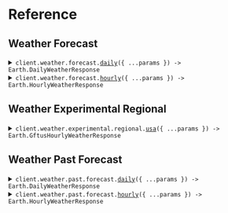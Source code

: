 # Reference

## Weather Forecast

<details><summary><code>client.weather.forecast.<a href="/src/api/resources/weather/resources/forecast/client/Client.ts">daily</a>({ ...params }) -> Earth.DailyWeatherResponse</code></summary>
<dl>
<dd>

#### 📝 Description

<dl>
<dd>

<dl>
<dd>

Get daily weather forecast for a specific location
Only allowing local timezone aggregations for now since
it is unclear how exactly users will understand "UTC".

</dd>
</dl>
</dd>
</dl>

#### 🔌 Usage

<dl>
<dd>

<dl>
<dd>

```typescript
await client.weather.forecast.daily({
    latitude: 47.6061,
    longitude: -122.3328,
});
```

</dd>
</dl>
</dd>
</dl>

#### ⚙️ Parameters

<dl>
<dd>

<dl>
<dd>

**request:** `Earth.weather.ForecastDailyRequest`

</dd>
</dl>

<dl>
<dd>

**requestOptions:** `Forecast.RequestOptions`

</dd>
</dl>
</dd>
</dl>

</dd>
</dl>
</details>

<details><summary><code>client.weather.forecast.<a href="/src/api/resources/weather/resources/forecast/client/Client.ts">hourly</a>({ ...params }) -> Earth.HourlyWeatherResponse</code></summary>
<dl>
<dd>

#### 📝 Description

<dl>
<dd>

<dl>
<dd>

Get hourly weather forecast for a specific location

</dd>
</dl>
</dd>
</dl>

#### 🔌 Usage

<dl>
<dd>

<dl>
<dd>

```typescript
await client.weather.forecast.hourly({
    latitude: 47.6061,
    longitude: -122.3328,
});
```

</dd>
</dl>
</dd>
</dl>

#### ⚙️ Parameters

<dl>
<dd>

<dl>
<dd>

**request:** `Earth.weather.ForecastHourlyRequest`

</dd>
</dl>

<dl>
<dd>

**requestOptions:** `Forecast.RequestOptions`

</dd>
</dl>
</dd>
</dl>

</dd>
</dl>
</details>

## Weather Experimental Regional

<details><summary><code>client.weather.experimental.regional.<a href="/src/api/resources/weather/resources/experimental/resources/regional/client/Client.ts">usa</a>({ ...params }) -> Earth.GftusHourlyWeatherResponse</code></summary>
<dl>
<dd>

#### 📝 Description

<dl>
<dd>

<dl>
<dd>

Get hourly weather forecast for a specific location and time

</dd>
</dl>
</dd>
</dl>

#### 🔌 Usage

<dl>
<dd>

<dl>
<dd>

```typescript
await client.weather.experimental.regional.usa({
    latitude: 47.6061,
    longitude: -122.3328,
});
```

</dd>
</dl>
</dd>
</dl>

#### ⚙️ Parameters

<dl>
<dd>

<dl>
<dd>

**request:** `Earth.weather.experimental.RegionalUsaRequest`

</dd>
</dl>

<dl>
<dd>

**requestOptions:** `Regional.RequestOptions`

</dd>
</dl>
</dd>
</dl>

</dd>
</dl>
</details>

## Weather Past Forecast

<details><summary><code>client.weather.past.forecast.<a href="/src/api/resources/weather/resources/past/resources/forecast/client/Client.ts">daily</a>({ ...params }) -> Earth.DailyWeatherResponse</code></summary>
<dl>
<dd>

#### 📝 Description

<dl>
<dd>

<dl>
<dd>

Get daily weather forecast for a specific location and time

</dd>
</dl>
</dd>
</dl>

#### 🔌 Usage

<dl>
<dd>

<dl>
<dd>

```typescript
await client.weather.past.forecast.daily({
    latitude: 47.6061,
    longitude: -122.3328,
    time: "2024-01-01T00:00:00Z",
});
```

</dd>
</dl>
</dd>
</dl>

#### ⚙️ Parameters

<dl>
<dd>

<dl>
<dd>

**request:** `Earth.weather.past.ForecastDailyRequest`

</dd>
</dl>

<dl>
<dd>

**requestOptions:** `Forecast.RequestOptions`

</dd>
</dl>
</dd>
</dl>

</dd>
</dl>
</details>

<details><summary><code>client.weather.past.forecast.<a href="/src/api/resources/weather/resources/past/resources/forecast/client/Client.ts">hourly</a>({ ...params }) -> Earth.HourlyWeatherResponse</code></summary>
<dl>
<dd>

#### 📝 Description

<dl>
<dd>

<dl>
<dd>

Get hourly weather forecast for a specific location and time

</dd>
</dl>
</dd>
</dl>

#### 🔌 Usage

<dl>
<dd>

<dl>
<dd>

```typescript
await client.weather.past.forecast.hourly({
    latitude: 47.6061,
    longitude: -122.3328,
    time: "2024-01-01T00:00:00Z",
});
```

</dd>
</dl>
</dd>
</dl>

#### ⚙️ Parameters

<dl>
<dd>

<dl>
<dd>

**request:** `Earth.weather.past.ForecastHourlyRequest`

</dd>
</dl>

<dl>
<dd>

**requestOptions:** `Forecast.RequestOptions`

</dd>
</dl>
</dd>
</dl>

</dd>
</dl>
</details>
